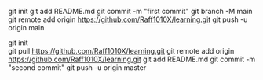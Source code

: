 git init
git add README.md
git commit -m "first commit"
git branch -M main
git remote add origin https://github.com/Raff1010X/learning.git
git push -u origin main


git init  
git pull https://github.com/Raff1010X/learning.git 
git remote add origin https://github.com/Raff1010X/learning.git
git add README.md
git commit -m "second commit"
git push -u origin master
